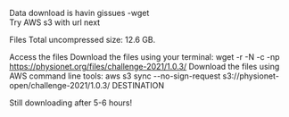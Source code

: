 Data download is havin gissues -wget  
Try AWS s3 with url next  


Files
Total uncompressed size: 12.6 GB.

Access the files
Download the files using your terminal: wget -r -N -c -np https://physionet.org/files/challenge-2021/1.0.3/
Download the files using AWS command line tools: aws s3 sync --no-sign-request s3://physionet-open/challenge-2021/1.0.3/ DESTINATION  

Still downloading after 5-6 hours!  

